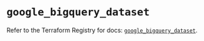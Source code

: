 # `google_bigquery_dataset`

Refer to the Terraform Registry for docs: [`google_bigquery_dataset`](https://registry.terraform.io/providers/hashicorp/google-beta/5.27.0/docs/resources/google_bigquery_dataset).
